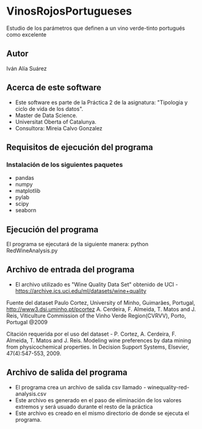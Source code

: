 # VinosRojosPortugueses
Estudio de los parámetros que definen a un vino verde-tinto portugués como excelente

## Autor
Iván Alía Suárez

## Acerca de este software
- Este software es parte de la Práctica 2 de la asignatura: "Tipologia y ciclo de vida de los datos".
- Master de Data Science.
- Universitat Oberta of Catalunya.
- Consultora: Mireia Calvo Gonzalez

## Requisitos de ejecución del programa
### Instalación de los siguientes paquetes
- pandas
- numpy
- matplotlib
- pylab
- scipy
- seaborn
  
## Ejecución del programa
El programa se ejecutará de la siguiente manera:
python RedWineAnalysis.py

## Archivo de entrada del programa
- El archivo utilizado es "Wine Quality Data Set" obtenido de UCI - https://archive.ics.uci.edu/ml/datasets/wine+quality

Fuente del dataset 
Paulo Cortez, University of Minho, Guimarães, Portugal, http://www3.dsi.uminho.pt/pcortez 
A. Cerdeira, F. Almeida, T. Matos and J. Reis, Viticulture Commission of the Vinho Verde Region(CVRVV), Porto, Portugal 
@2009

Citación requerida por el uso del dataset - 
P. Cortez, A. Cerdeira, F. Almeida, T. Matos and J. Reis. 
Modeling wine preferences by data mining from physicochemical properties. In Decision Support Systems, Elsevier, 47(4):547-553, 2009.

## Archivo de salida del programa
- El programa crea un archivo de salida csv llamado - winequality-red-analysis.csv
- Este archivo es generado en el paso de eliminación de los valores extremos y será usuado durante el resto de la práctica
- Este archivo es creado en el mismo directorio de donde se ejecuta el programa.

